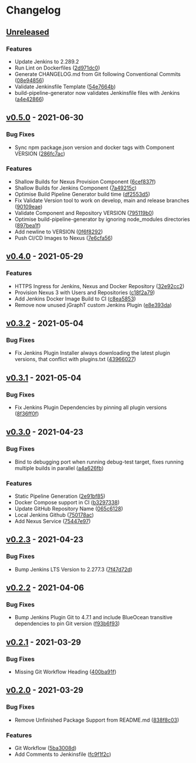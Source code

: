 # Changelog

## [Unreleased]
### Features
 - Update Jenkins to 2.289.2
 - Run Lint on Dockerfiles ([2d971dc0])
 - Generate CHANGELOG.md from Git following Conventional Commits ([08e94856])
 - Validate Jenkinsfile Template ([54e7664b])
 - build-pipeline-generator now validates Jenkinsfile files with Jenkins ([a4e42866])

## [v0.5.0] - 2021-06-30
### Bug Fixes
 - Sync npm package.json version and docker tags with Component VERSION ([286fc7ac])
### Features
 - Shallow Builds for Nexus Provision Component ([6cef837f])
 - Shallow Builds for Jenkins Component ([7a49215c])
 - Optimise Build Pipeline Generator build time ([df2553d5])
 - Fix Validate Version tool to work on develop, main and release branches ([90109eae])
 - Validate Component and Repository VERSION ([795119b0])
 - Optimise build-pipeline-generator by ignoring node_modules directories ([897bea1f])
 - Add newline to VERSION ([0f6f8292])
 - Push CI/CD Images to Nexus ([7e6cfa56])

## [v0.4.0] - 2021-05-29
### Features
 - HTTPS Ingress for Jenkins, Nexus and Docker Repository ([32e92cc2])
 - Provision Nexus 3 with Users and Repositories ([c18f2a79])
 - Add Jenkins Docker Image Build to CI ([c8ea5853])
 - Remove now unused jGraphT custom Jenkins Plugin ([e8e393da])

## [v0.3.2] - 2021-05-04
### Bug Fixes
 - Fix Jenkins Plugin Installer always downloading the latest plugin versions, that conflict with plugins.txt ([43966027])

## [v0.3.1] - 2021-05-04
### Bug Fixes
 - Fix Jenkins Plugin Dependencies by pinning all plugin versions ([8f36ff0f])

## [v0.3.0] - 2021-04-23
### Bug Fixes
 - Bind to debugging port when running debug-test target, fixes running multiple builds in parallel ([a4a626fb])
### Features
 - Static Pipeline Generation ([2e91bf85])
 - Docker Compose support in CI ([b3297338])
 - Update GitHub Repository Name ([065c6128])
 - Local Jenkins Github ([750178ac])
 - Add Nexus Service ([75447e97])

## [v0.2.3] - 2021-04-23
### Bug Fixes
 - Bump Jenkins LTS Version to 2.277.3 ([7f47d72d])

## [v0.2.2] - 2021-04-06
### Bug Fixes
 - Bump Jenkins Plugin Git to 4.7.1 and include BlueOcean transitive dependencies to pin Git version ([f93b6f93])

## [v0.2.1] - 2021-03-29
### Bug Fixes
 - Missing Git Workflow Heading ([400ba91f])

## [v0.2.0] - 2021-03-29
### Bug Fixes
 - Remove Unfinished Package Support from README.md ([838f8c03])
### Features
 - Git Workflow ([5ba3008d])
 - Add Comments to Jenkinsfile ([fc9f1f2c])

[Unreleased]: https://github.com/Nathan-Smith/poc-jenkins-monorepo/compare/v0.5.0...HEAD

[2d971dc0]: https://github.com/Nathan-Smith/poc-jenkins-monorepo/commit/2d971dc0c667bdab486b7176f0ccf70678f37eee
[08e94856]: https://github.com/Nathan-Smith/poc-jenkins-monorepo/commit/08e9485600a281dce533ead239c97d1b995c0676
[54e7664b]: https://github.com/Nathan-Smith/poc-jenkins-monorepo/commit/54e7664b16559194c83052ce498d487f065ee26f
[a4e42866]: https://github.com/Nathan-Smith/poc-jenkins-monorepo/commit/a4e428665256951f79e75af32a5e86c332d8d404
[0f1b8e6e]: https://github.com/Nathan-Smith/poc-jenkins-monorepo/commit/0f1b8e6ee1127a799666307d615a82b2d8036741
[v0.5.0]: https://github.com/Nathan-Smith/poc-jenkins-monorepo/compare/v0.4.0...v0.5.0
[824748f4]: https://github.com/Nathan-Smith/poc-jenkins-monorepo/commit/824748f4e7cca2f61351b67ead46bb85fffcacce
[286fc7ac]: https://github.com/Nathan-Smith/poc-jenkins-monorepo/commit/286fc7acd57c2028280f5dda7a54e77b6616e143
[d60ce711]: https://github.com/Nathan-Smith/poc-jenkins-monorepo/commit/d60ce711d99f860400ddbcf0e5311dd5f18d20f4
[6cef837f]: https://github.com/Nathan-Smith/poc-jenkins-monorepo/commit/6cef837f2ad7f52db051df36d2f852d8135443eb
[7a49215c]: https://github.com/Nathan-Smith/poc-jenkins-monorepo/commit/7a49215c455820f66a17be561517d4db19e6290a
[df2553d5]: https://github.com/Nathan-Smith/poc-jenkins-monorepo/commit/df2553d581e5e4ed21feffe08970dff7e0e8c155
[90109eae]: https://github.com/Nathan-Smith/poc-jenkins-monorepo/commit/90109eaee5bd352ea60df1fabd27954e8601a96b
[795119b0]: https://github.com/Nathan-Smith/poc-jenkins-monorepo/commit/795119b0ade67d7b1256ad4d1f718d5f6f504707
[897bea1f]: https://github.com/Nathan-Smith/poc-jenkins-monorepo/commit/897bea1f368b3f6afcd51e9d660abc3a1a84cb34
[0f6f8292]: https://github.com/Nathan-Smith/poc-jenkins-monorepo/commit/0f6f82924d942ca50a7044f3f307828d7d779b41
[7e6cfa56]: https://github.com/Nathan-Smith/poc-jenkins-monorepo/commit/7e6cfa5600f3ad2f6c1f0612df2812da2dce20f5
[5ceaf76d]: https://github.com/Nathan-Smith/poc-jenkins-monorepo/commit/5ceaf76d0857569cc45bf1c7c2f31ec6007eeab6
[v0.4.0]: https://github.com/Nathan-Smith/poc-jenkins-monorepo/compare/v0.3.2...v0.4.0
[57c0a4a0]: https://github.com/Nathan-Smith/poc-jenkins-monorepo/commit/57c0a4a06c477acce715f3f622e701253be29c34
[7ad127b7]: https://github.com/Nathan-Smith/poc-jenkins-monorepo/commit/7ad127b7c8323abbf2b8429702b149f5b340af6c
[32e92cc2]: https://github.com/Nathan-Smith/poc-jenkins-monorepo/commit/32e92cc225855bd561a34dab14f225660b3ac667
[c18f2a79]: https://github.com/Nathan-Smith/poc-jenkins-monorepo/commit/c18f2a79a10b4a3430f963b2026dd237f1e43258
[c8ea5853]: https://github.com/Nathan-Smith/poc-jenkins-monorepo/commit/c8ea5853f7c370675ec25efd88402c8978f752c1
[e8e393da]: https://github.com/Nathan-Smith/poc-jenkins-monorepo/commit/e8e393dae8451c139be598a2bc7b2eac96b4eeda
[68840352]: https://github.com/Nathan-Smith/poc-jenkins-monorepo/commit/68840352e5460880794f464da24a0a76488adf3c
[v0.3.2]: https://github.com/Nathan-Smith/poc-jenkins-monorepo/compare/v0.3.1...v0.3.2
[43966027]: https://github.com/Nathan-Smith/poc-jenkins-monorepo/commit/43966027eab035600d70036f89dee3647b153ce2
[v0.3.1]: https://github.com/Nathan-Smith/poc-jenkins-monorepo/compare/v0.3.0...v0.3.1
[8f36ff0f]: https://github.com/Nathan-Smith/poc-jenkins-monorepo/commit/8f36ff0fe30a51a1849f7bb703d2cdd211fa850f
[v0.3.0]: https://github.com/Nathan-Smith/poc-jenkins-monorepo/compare/v0.2.3...v0.3.0
[093e8b83]: https://github.com/Nathan-Smith/poc-jenkins-monorepo/commit/093e8b83c5bfa6675825832737360353475b9d60
[a4a626fb]: https://github.com/Nathan-Smith/poc-jenkins-monorepo/commit/a4a626fb9b464522df310155ff230934fb1d94c0
[9d20ed8d]: https://github.com/Nathan-Smith/poc-jenkins-monorepo/commit/9d20ed8d47d3b3b4971dd729f0d466a46c7f0dfe
[2e91bf85]: https://github.com/Nathan-Smith/poc-jenkins-monorepo/commit/2e91bf8527ac8c2f0ef9a6cfcf34f0712ed9260b
[b3297338]: https://github.com/Nathan-Smith/poc-jenkins-monorepo/commit/b32973383da3decfc0bddd3a030863e292dada3c
[065c6128]: https://github.com/Nathan-Smith/poc-jenkins-monorepo/commit/065c61282925817061e9fc4728038372fb032e5a
[750178ac]: https://github.com/Nathan-Smith/poc-jenkins-monorepo/commit/750178acb9d5c36ef171500367ea5d091d003437
[75447e97]: https://github.com/Nathan-Smith/poc-jenkins-monorepo/commit/75447e977407e0861f076d34d00e5f43b1a1380a
[v0.2.3]: https://github.com/Nathan-Smith/poc-jenkins-monorepo/compare/v0.2.2...v0.2.3
[7f47d72d]: https://github.com/Nathan-Smith/poc-jenkins-monorepo/commit/7f47d72de4f0a795313a805e0dfc51a57a2b4733
[v0.2.2]: https://github.com/Nathan-Smith/poc-jenkins-monorepo/compare/v0.2.1...v0.2.2
[f93b6f93]: https://github.com/Nathan-Smith/poc-jenkins-monorepo/commit/f93b6f9362651b3d6d1d7f25af70d98a0b944e71
[v0.2.1]: https://github.com/Nathan-Smith/poc-jenkins-monorepo/compare/v0.2.0...v0.2.1
[400ba91f]: https://github.com/Nathan-Smith/poc-jenkins-monorepo/commit/400ba91f189fb8a5c7f2ba5b8e4ce182454c5dd2
[v0.2.0]: https://github.com/Nathan-Smith/poc-jenkins-monorepo/compare/v0.1.0...v0.2.0
[7576bf8c]: https://github.com/Nathan-Smith/poc-jenkins-monorepo/commit/7576bf8cd3d3aeb8530aa6a284edd900447815cf
[838f8c03]: https://github.com/Nathan-Smith/poc-jenkins-monorepo/commit/838f8c036d1c5108c7560872d653f160aea77046
[c72d51d8]: https://github.com/Nathan-Smith/poc-jenkins-monorepo/commit/c72d51d8b1c593a26bd624bd35a7acede5d73013
[5ba3008d]: https://github.com/Nathan-Smith/poc-jenkins-monorepo/commit/5ba3008de25492d18160fa427398585c2502cb3d
[fc9f1f2c]: https://github.com/Nathan-Smith/poc-jenkins-monorepo/commit/fc9f1f2c93c9fe354e0dfd2017d6c58857af9155
